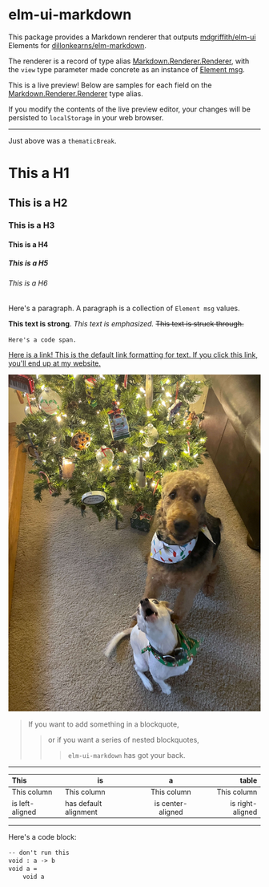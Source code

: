 # elm-ui-markdown

This package provides a Markdown renderer that outputs [mdgriffith/elm-ui](https://package.elm-lang.org/packages/mdgriffith/elm-ui/latest/) Elements for [dillonkearns/elm-markdown](https://package.elm-lang.org/packages/dillonkearns/elm-markdown/latest/).

The renderer is a record of type alias [Markdown.Renderer.Renderer](https://package.elm-lang.org/packages/dillonkearns/elm-markdown/latest/Markdown-Renderer#Renderer), with the `view` type parameter made concrete as an instance of [Element msg](https://package.elm-lang.org/packages/mdgriffith/elm-ui/latest/Element#Element).

This is a live preview! Below are samples for each field on the [Markdown.Renderer.Renderer](https://package.elm-lang.org/packages/dillonkearns/elm-markdown/latest/Markdown-Renderer#Renderer) type alias.

If you modify the contents of the live preview editor, your changes will be persisted to `localStorage` in your web browser.

----

Just above was a `thematicBreak`.

# This a H1
## This is a H2
### This is a H3
#### This is a H4
##### This is a H5
###### This is a H6

Here's a paragraph. A paragraph is a collection of `Element msg` values.

**This text is strong**. _This text is emphasized._ ~~This text is struck through.~~

`Here's a code span.`

[Here is a link! This is the default link formatting for text. If you click this link, you'll end up at my website.](https://pavlick.dev)

![Naughty Dogs](./noodle-and-baloney.webp "These are my dogs, Noodle and Baloney. They are here to show you how easy it is to add an image in a Markdown document. They have not ever done anything naughty.")

> If you want to add something in a blockquote,
> > or if you want a series of nested blockquotes,
> > > `elm-ui-markdown` has got your back.

----

|This|is|a|table|
|:---|--|:-:|----:|
|This column|This column|This column|This column|
|is left-aligned|has default alignment|is center-aligned|is right-aligned|

----

Here's a code block:

```
-- don't run this
void : a -> b
void a =
    void a
```